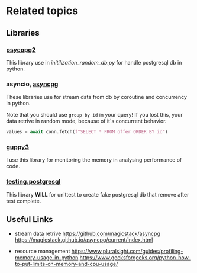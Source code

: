 # Related topics

## Libraries
### [psycopg2](https://pypi.org/project/psycopg2/)
This library use in _initilization_random_db.py_ for handle postgresql db in python.

### asyncio, [asyncpg](https://pypi.org/project/asyncpg/)
These libraries use for stream data from db by coroutine and concurrency in python.

Note that you should use `group by id` in your query! If you lost this, your data retrive in random mode, because of it's concurrent behavior.
```python
values = await conn.fetch(f"SELECT * FROM offer ORDER BY id")
```

### [guppy3](https://pypi.org/project/guppy3/)
I use this library for monitoring the memory in analysing performance of code.

### [testing.postgresql](https://pypi.org/project/testing.postgresql/)
This library __WILL__ for unittest to create fake postgresql db that remove after test complete.

## Useful Links

- stream data retrive
    https://github.com/magicstack/asyncpg
    https://magicstack.github.io/asyncpg/current/index.html

- resource management
    https://www.pluralsight.com/guides/profiling-memory-usage-in-python
    https://www.geeksforgeeks.org/python-how-to-put-limits-on-memory-and-cpu-usage/
    